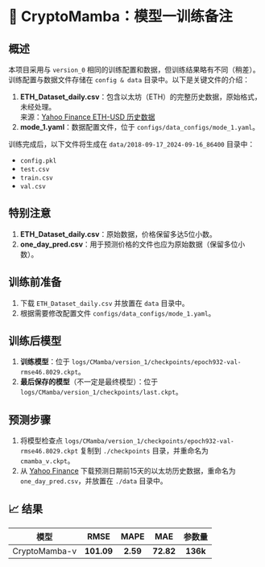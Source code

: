 # 🚀 CryptoMamba：模型一训练备注

## 概述

本项目采用与 `version_0` 相同的训练配置和数据，但训练结果略有不同（稍差）。  
训练配置与数据文件存储在 `config & data` 目录中。以下是关键文件的介绍：

1. **ETH_Dataset_daily.csv**：包含以太坊（ETH）的完整历史数据，原始格式，未经处理。  
   来源：[Yahoo Finance ETH-USD 历史数据](https://finance.yahoo.com/quote/ETH-USD/history/)
2. **mode_1.yaml**：数据配置文件，位于 `configs/data_configs/mode_1.yaml`。

训练完成后，以下文件将生成在 `data/2018-09-17_2024-09-16_86400` 目录中：
- `config.pkl`
- `test.csv`
- `train.csv`
- `val.csv`

## 特别注意

1. **ETH_Dataset_daily.csv**：原始数据，价格保留多达5位小数。
2. **one_day_pred.csv**：用于预测价格的文件也应为原始数据（保留多位小数）。

## 训练前准备

1. 下载 `ETH_Dataset_daily.csv` 并放置在 `data` 目录中。
2. 根据需要修改配置文件 `configs/data_configs/mode_1.yaml`。

## 训练后模型

1. **训练模型**：位于 `logs/CMamba/version_1/checkpoints/epoch932-val-rmse46.8029.ckpt`。
2. **最后保存的模型**（不一定是最终模型）：位于 `logs/CMamba/version_1/checkpoints/last.ckpt`。

## 预测步骤

1. 将模型检查点 `logs/CMamba/version_1/checkpoints/epoch932-val-rmse46.8029.ckpt` 复制到 `./checkpoints` 目录，并重命名为 `cmamba_v.ckpt`。
2. 从 [Yahoo Finance](https://finance.yahoo.com/quote/ETH-USD/history/) 下载预测日期前15天的以太坊历史数据，重命名为 `one_day_pred.csv`，并放置在 `./data` 目录中。

## 📈 结果

<div align="center">

| 模型 | RMSE | MAPE | MAE | 参数量 |
| :--: | :--: | :--: | :--: |  :--: |
| CryptoMamba-v | **101.09** | **2.59** | **72.82** | **136k** |

</div>
